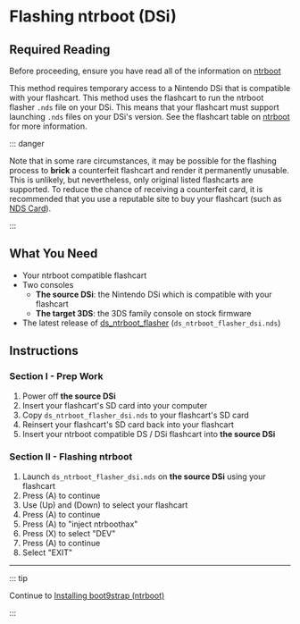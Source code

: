 # Flashing ntrboot (DSi)

## Required Reading

Before proceeding, ensure you have read all of the information on [ntrboot](ntrboot)

This method requires temporary access to a Nintendo DSi that is compatible with your flashcart. This method uses the flashcart to run the ntrboot flasher `.nds` file on your DSi. This means that your flashcart must support launching `.nds` files on your DSi's version. See the flashcart table on [ntrboot](ntrboot) for more information.

::: danger

Note that in some rare circumstances, it may be possible for the flashing process to **brick** a counterfeit flashcart and render it permanently unusable. This is unlikely, but nevertheless, only original listed flashcarts are supported. To reduce the chance of receiving a counterfeit card, it is recommended that you use a reputable site to buy your flashcart (such as [NDS Card](https://www.nds-card.com/)).

:::

## What You Need

* Your ntrboot compatible flashcart
* Two consoles
    * **The source DSi**: the Nintendo DSi which is compatible with your flashcart
    * **The target 3DS**: the 3DS family console on stock firmware
* The latest release of [ds_ntrboot_flasher](https://github.com/ntrteam/ds_ntrboot_flasher/releases/latest) (`ds_ntrboot_flasher_dsi.nds`)

## Instructions

### Section I - Prep Work

1. Power off **the source DSi**
1. Insert your flashcart's SD card into your computer
1. Copy `ds_ntrboot_flasher_dsi.nds` to your flashcart's SD card
1. Reinsert your flashcart's SD card back into your flashcart
1. Insert your ntrboot compatible DS / DSi flashcart into **the source DSi**

### Section II - Flashing ntrboot

1. Launch `ds_ntrboot_flasher_dsi.nds` on **the source DSi** using your flashcart
1. Press (A) to continue
1. Use (Up) and (Down) to select your flashcart
1. Press (A) to continue
1. Press (A) to "inject ntrboothax"
1. Press (X) to select "DEV"
1. Press (A) to continue
1. Select "EXIT"

___

::: tip

Continue to [Installing boot9strap (ntrboot)](installing-boot9strap-(ntrboot))

:::
